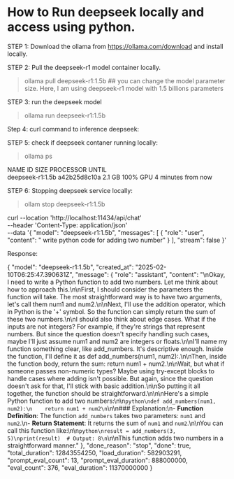# How to Run deepseek locally and access using python.

STEP 1:
Download the ollama from https://ollama.com/download and install locally.

STEP 2: Pull the deepseek-r1 model container locally.

> ollama pull deepseek-r1:1.5b  ## you can change the model parameter size. Here, I am using deepseek-r1 model with 1.5 billions parameters

STEP 3:  run the deepseek model 

> ollama run deepseek-r1:1.5b

Step 4: curl command to inference deepseek:

STEP 5: check if deepseek contaner  running locally:

> ollama ps

NAME                ID              SIZE      PROCESSOR    UNTIL              
deepseek-r1:1.5b    a42b25d8c10a    2.1 GB    100% GPU     4 minutes from now 


STEP 6:  Stopping deepseek service locally:
> ollam stop deepseek-r1:1.5b


curl --location 'http://localhost:11434/api/chat' \
--header 'Content-Type: application/json' \
--data '{
    "model": "deepseek-r1:1.5b",
    "messages": [
        {
            "role": "user",
            "content": " write python code for adding two number"
        }
    ],
    "stream": false
}'


Response:

{
    "model": "deepseek-r1:1.5b",
    "created_at": "2025-02-10T06:25:47.390631Z",
    "message": {
        "role": "assistant",
        "content": "<think>\nOkay, I need to write a Python function to add two numbers. Let me think about how to approach this.\n\nFirst, I should consider the parameters the function will take. The most straightforward way is to have two arguments, let's call them num1 and num2.\n\nNext, I'll use the addition operator, which in Python is the '+' symbol. So the function can simply return the sum of these two numbers.\n\nI should also think about edge cases. What if the inputs are not integers? For example, if they're strings that represent numbers. But since the question doesn't specify handling such cases, maybe I'll just assume num1 and num2 are integers or floats.\n\nI'll name my function something clear, like add_numbers. It's descriptive enough. Inside the function, I'll define it as def add_numbers(num1, num2):.\n\nThen, inside the function body, return the sum: return num1 + num2.\n\nWait, but what if someone passes non-numeric types? Maybe using try-except blocks to handle cases where adding isn't possible. But again, since the question doesn't ask for that, I'll stick with basic addition.\n\nSo putting it all together, the function should be straightforward.\n</think>\n\nHere's a simple Python function to add two numbers:\n\n```python\ndef add_numbers(num1, num2):\n    return num1 + num2\n```\n\n### Explanation:\n- **Function Definition**: The function `add_numbers` takes two parameters: `num1` and `num2`.\n- **Return Statement**: It returns the sum of `num1` and `num2`.\n\nYou can call this function like:\n\n```python\nresult = add_numbers(3, 5)\nprint(result)  # Output: 8\n```\n\nThis function adds two numbers in a straightforward manner."
    },
    "done_reason": "stop",
    "done": true,
    "total_duration": 12843554250,
    "load_duration": 582903291,
    "prompt_eval_count": 13,
    "prompt_eval_duration": 888000000,
    "eval_count": 376,
    "eval_duration": 11370000000
}


